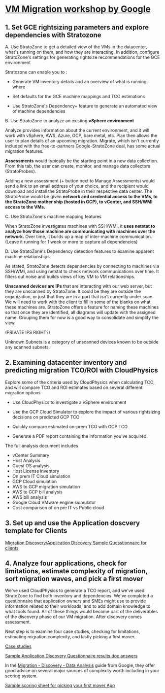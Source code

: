 # [VM Migration workshop by Google](https://googlecloud.qwiklabs.com/classrooms/10497/labs/95033)

## 1. Set GCE rightsizing parameters and explore dependencies with Stratozone

A. Use StratoZone to get a detailed view of the VMs in the datacenter, what's running on them, and how they are interacting. In addition, configure StratoZone's settings for generating rightsize recommendations for the GCE environment

Stratozone can enable you to :
- Generate VM inventory details and an overview of what is running where

- Set defaults for the GCE machine mappings and TCO estimations

- Use StratoZone's Dependency+ feature to generate an automated view of machine dependencies

B. Use StratoZone to analyze an existing **vSphere environment**

Analyze provides information about the current environment, and it will work with vSphere, AWS, Azure, GCP, bare metal, etc. Plan then allows the user to plan details of an upcoming migration. Migrate, which isn't currently included with the free-to-partners Google-StratoZone deal, has some actual migration features.

**Assessments** would typically be the starting point in a new data collection. From this tab, the user can create, monitor, and manage data collectors (StratoProbes).

Adding a new assessment (+ button next to Manage Assessments) would send a link to an email address of your choice, and the recipient would download and install the StratoProbe in their respective data center. The StratoProbe would be given **network and credential access to the VMs, to the StratoZone mother ship (hosted in GCP), to vCenter, and SSH/WMI access to the VMs.**

C. Use StratoZone's machine mapping features

When StratoZone investigates machines with SSH/WMI, it **uses netstat to analyze how those machine are communicating with machines over the network.** Over time, it builds up a map of inter-machine communication. (Leave it running for 1 week or more to capture all dependencies)

D. Use StratoZone's Dependency detection features to examine apparent machine relationships

As stated, StratoZone detects dependencies by connecting to machines via SSH/WMI, and using netstat to check network communications over time. It filters out noise and builds views of key VM to VM relationships.

**Unscanned devices are IPs** that are interacting with our web server, but they are unscanned by StratoZone. It could be they are outside the organization, or just that they are in a part that isn't currently under scan. We will need to work with the client to fill in some of the blanks on what these machines are. StratoZone offers a feature for naming these machines so that once they are identified, all diagrams will update with the assigned name. Grouping them for now is a good way to consolidate and simplify the view.

(PRIVATE IPS RIGHT?)

Unknown Subnets is a category of unscanned devices known to be outside any scanned subnets.

## 2. Examining datacenter inventory and predicting migration TCO/ROI with CloudPhysics
Explore some of the criteria used by CloudPhysics when calculating TCO, and will compare TCO and ROI estimates based on several different migration options

- Use CloudPhysics to investigate a vSphere environment

- Use the GCP Cloud Simulator to explore the impact of various rightsizing decisions on predicted GCP TCO

- Quickly compare estimated on-prem TCO with GCP TCO

- Generate a PDF report containing the information you've acquired.

The full analysis document includes
- vCenter Summary
- Host Analysis
- Guest OS analysis
- Host License inventory
- On prem IT Cloud simulation
- GCP Cloud simulation
- AWS to GCP migration simulation
- AWS to GCP bill analysis
- AWS bill analysis
- Google Cloud VMware engine siumulator 
- Cost comparison of on pre IT vs Public cloud


## 3. Set up and use the Application doscvery template for Clients

[Migration Discovery/Application Discovery Sample Quesstionnaire for clients](https://forms.gle/iJp3iyvEXZiCuvX38)

## 4. Analyze four applications, check for limitations, estimate complexity of migration, sort migration waves, and pick a first mover
We've used CloudPhysics to generate a TCO report, and we've used StratoZone to find both inventory and dependencies. We've completed a questionnaire that application owners and SMEs might use to provide information related to their workloads, and to add domain knowledge to what tools found. All of these things would become part of the deliverables of the discovery phase of our VM migration. After discovery comes assessment.

Next step is to examine four case studies, checking for limitations, estimating migration complexity, and lastly picking a first mover.

[Case studies](https://docs.google.com/document/d/1JNlo5bscgMEt8DGBXzQms36TjdMGOy6Tl9xZHLaH4jQ/edit?usp=sharing)

[Sample Application Discovery Questionnaire results doc answers](https://drive.google.com/file/d/1HU0GrvSeAQ9Eb0YdGn9XRW3gU4W36HPC/view?usp=sharing)


In the [Migration - Discovery - Data Analysis](https://docs.google.com/document/d/1OLB5BL_n83cmLU29tUEGj9W4a6BvOkfwI8FFtBLBGZ8/edit?usp=sharing&resourcekey=0-TbshcfB_Jfl1-5nBYi4pyg) guide from Google, they offer good advice on several major sources of complexity worth including in your scoring system.


[Sample scoring sheet for picking your first mover App](https://docs.google.com/spreadsheets/d/1E-vAvMiTJewmq1dZYXDBe6wOpvYSi17WWTRHVkulW2Y/edit?usp=sharing)
